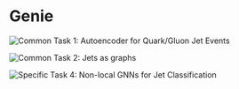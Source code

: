 # Genie

![Common Task 1: Autoencoder for Quark/Gluon Jet Events](https://github.com/Abdelrahman10101/Genie/tree/main/Autoencoder%20of%20the%20quarkgluon%20events)

![Common Task 2: Jets as graphs](https://github.com/Abdelrahman10101/Genie/tree/main/Jets%20as%20graphs)

![Specific Task 4: Non-local GNNs for Jet Classification](https://github.com/Abdelrahman10101/Genie/tree/main/Non-local%20GNNs%20for%20Jet%20Classification)
